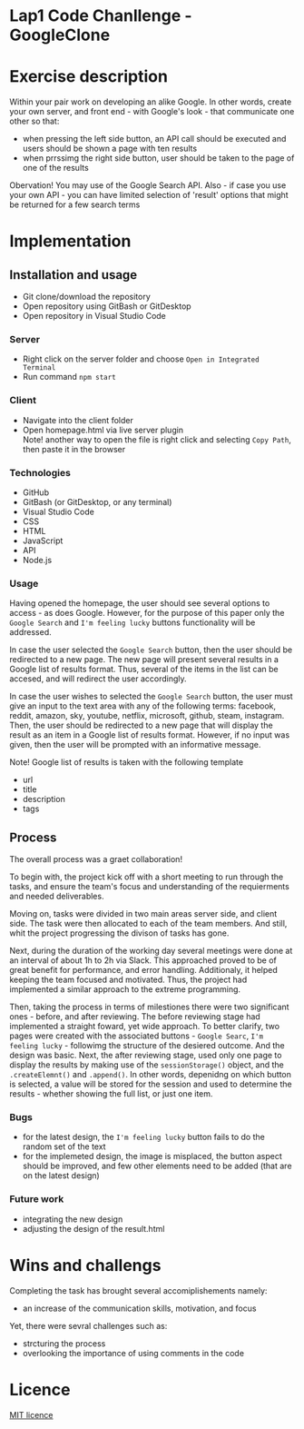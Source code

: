 # Lap1 Code Chanllenge - GoogleClone

# Exercise description

Within your pair work on developing an alike Google. In other words, create your own server, and front end - with Google's look - that communicate one other so that:

- when pressing the left side button, an API call should be executed and users should be shown a page with ten results
- when prrssimg the right side button, user should be taken to the page of one of the results

Obervation! You may use of the Google Search API. Also - if case you use your own API - you can have limited selection of 'result' options that might be returned for a few search terms

# Implementation

## Installation and usage

- Git clone/download the repository
- Open repository using GitBash or GitDesktop
- Open repository in Visual Studio Code

### Server

- Right click on the server folder and choose `Open in Integrated Terminal`
- Run command `npm start`

### Client

- Navigate into the client folder
- Open homepage.html via live server plugin</br>
  Note! another way to open the file is right click and selecting `Copy Path`, then paste it in the browser

### Technologies

- GitHub
- GitBash (or GitDesktop, or any terminal)
- Visual Studio Code
- CSS
- HTML
- JavaScript
- API
- Node.js

### Usage

Having opened the homepage, the user should see several options to access - as does Google. However, for the purpose of this paper only the `Google Search` and `I'm feeling lucky` buttons functionality will be addressed.

In case the user selected the `Google Search` button, then the user should be redirected to a new page. The new page will present several results in a Google list of results format. Thus, several of the items in the list can be accesed, and will redirect the user accordingly.

In case the user wishes to selected the `Google Search` button, the user must give an input to the text area with any of the following terms: facebook, reddit, amazon, sky, youtube, netflix, microsoft, github, steam, instagram. Then, the user should be redirected to a new page that will display the result as an item in a Google list of results format. However, if no input was given, then the user will be prompted with an informative message.
</br>

Note! Google list of results is taken with the following template

- url
- title
- description
- tags

## Process

The overall process was a graet collaboration!

To begin with, the project kick off with a short meeting to run through the tasks, and ensure the team's focus and understanding of the requierments and needed deliverables.

Moving on, tasks were divided in two main areas server side, and client side. The task were then allocated to each of the team members. And still, whit the project progressing the divison of tasks has gone.

Next, during the duration of the working day several meetings were done at an interval of about 1h to 2h via Slack. This approached proved to be of great benefit for performance, and error handling. Additionaly, it helped keeping the team focused and motivated. Thus, the project had implemented a similar approach to the extreme programming.

Then, taking the process in terms of milestiones there were two significant ones - before, and after reviewing. The before reviewing stage had implemented a straight foward, yet wide approach. To better clarify, two pages were created with the associated buttons - `Google Searc`, `I'm feeling lucky` - followimg the structure of the desiered outcome. And the design was basic. Next, the after reviewing stage, used only one page to display the results by making use of the `sessionStorage()` object, and the `.createElemnt()` and `.append()`. In other words, depenidng on which button is selected, a value will be stored for the session and used to determine the results - whether showing the full list, or just one item.

### Bugs

- for the latest design, the `I'm feeling lucky` button fails to do the random set of the text
- for the implemeted design, the image is misplaced, the button aspect should be improved, and few other elements need to be added (that are on the latest design)

### Future work

- integrating the new design
- adjusting the design of the result.html

# Wins and challengs

Completing the task has brought several accomiplishements namely:

- an increase of the communication skills, motivation, and focus

Yet, there were sevral challenges such as:

- strcturing the process
- overlooking the importance of using comments in the code

# Licence

[MIT licence](https://opensource.org/licenses/mit-license.php)
